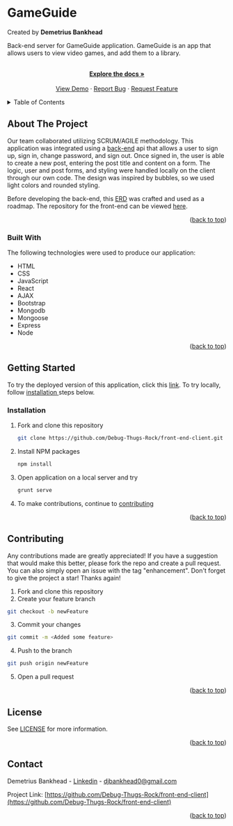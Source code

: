 
<div id="top"></div>


# GameGuide
Created by 
**Demetrius Bankhead**

Back-end server for GameGuide application. GameGuide is an app that allows users to view video games, and add them to a library.


  <p align="center">
    <br/>
    <a href="https://github.com/Debug-Thugs-Rock/back-end-server"><strong>Explore the docs »</strong></a>
    <br />
    <br />
    <a href="http://debug-thugs-rock.github.io/front-end-client/">View Demo</a>
    ·
    <a href="https://github.com/Debug-Thugs-Rock/back-end-server/issues">Report Bug</a>
    ·
    <a href="https://github.com/Debug-Thugs-Rock/back-end-server/issues">Request Feature</a>
  </p>
</div>



<!-- TABLE OF CONTENTS -->
<details>
  <summary>Table of Contents</summary>
  <ol>
    <li>
      <a href="#about-the-project">About The Project</a>
      <ul>
        <li><a href="#built-with">Built With</a></li>
      </ul>
    </li>
    <li>
      <a href="#getting-started">Getting Started</a>
      <ul>
        <li><a href="#installation">Installation</a></li>
      </ul>
    </li>
    <li><a href="#contributing">Contributing</a></li>
    <li><a href="#license">License</a></li>
    <li><a href="#contact">Contact</a></li>
 
  </ol>
</details>



<!-- ABOUT THE PROJECT -->
## About The Project

Our team collaborated utilizing SCRUM/AGILE methodology. This application was integrated using a [back-end](https://github.com/Debug-Thugs-Rock/back-end-server) api that allows a user to sign up, sign in, change password, and sign out. Once signed in, the user is able to create a new post, entering the post title and content on a form. The logic, user and post forms, and styling were handled locally on the client through our own code. The design was inspired by bubbles, so we used light colors and rounded styling. 

Before developing the back-end, this [ERD](images/erd.png) was crafted and used as a roadmap. The repository for the front-end can be viewed [here](https://github.com/Debug-Thugs-Rock/front-end-client).


<p align="right">(<a href="#top">back to top</a>)</p>



### Built With

The following technologies were used to produce our application:

* HTML
* CSS
* JavaScript
* React
* AJAX
* Bootstrap
* Mongodb
* Mongoose
* Express
* Node


<p align="right">(<a href="#top">back to top</a>)</p>





<!-- GETTING STARTED -->
## Getting Started

To try the deployed version of this application, click this [link](http://debug-thugs-rock.github.io/front-end-client/). To try locally, follow <a href="#installation">installation </a>steps below.


### Installation

1. Fork and clone this repository
   ```sh
   git clone https://github.com/Debug-Thugs-Rock/front-end-client.git
   ```
2. Install NPM packages
   ```sh
   npm install
   ```
3. Open application on a local server and try 
   ```sh
   grunt serve
   ```
4. To make contributions, continue to <a href="#contributing">contributing</a>

<p align="right">(<a href="#top">back to top</a>)</p>





<!-- CONTRIBUTING -->
## Contributing

Any contributions made are greatly appreciated! If you have a suggestion that would make this better, please fork the repo and create a pull request. You can also simply open an issue with the tag "enhancement". Don't forget to give the project a star! Thanks again!

1. Fork and clone this repository
2. Create your feature branch 
 ```sh
 git checkout -b newFeature
 ```
3. Commit your changes 
```sh
git commit -m <Added some feature>
```
4. Push to the branch 
```sh
git push origin newFeature
```
5. Open a pull request

<p align="right">(<a href="#top">back to top</a>)</p>



<!-- LICENSE -->
## License

 See [LICENSE](https://github.com/Bankhead22/deadline-client/blob/main/LICENSE) for more information.

<p align="right">(<a href="#top">back to top</a>)</p>



<!-- CONTACT -->
## Contact

Demetrius Bankhead - [Linkedin](https://www.linkedin.com/in/dbankhead/) -
djbankhead0@gmail.com

Project Link: [https://github.com/Debug-Thugs-Rock/front-end-client](https://github.com/Debug-Thugs-Rock/front-end-client)

<p align="right">(<a href="#top">back to top</a>)</p>
